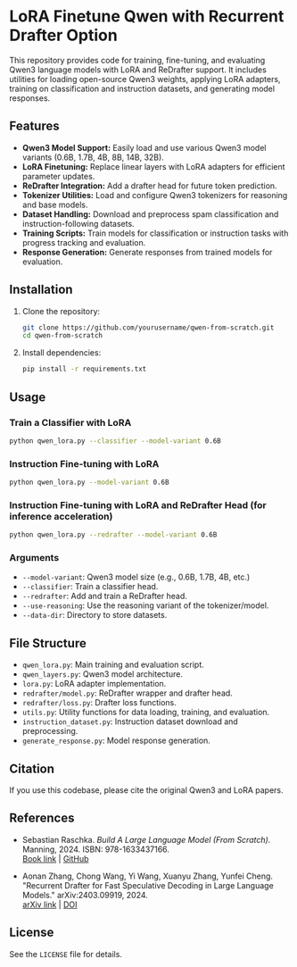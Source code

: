 # LoRA Finetune Qwen with Recurrent Drafter Option

This repository provides code for training, fine-tuning, and evaluating Qwen3 language models with LoRA and ReDrafter support. It includes utilities for loading open-source Qwen3 weights, applying LoRA adapters, training on classification and instruction datasets, and generating model responses.

## Features

- **Qwen3 Model Support:** Easily load and use various Qwen3 model variants (0.6B, 1.7B, 4B, 8B, 14B, 32B).
- **LoRA Finetuning:** Replace linear layers with LoRA adapters for efficient parameter updates.
- **ReDrafter Integration:** Add a drafter head for future token prediction.
- **Tokenizer Utilities:** Load and configure Qwen3 tokenizers for reasoning and base models.
- **Dataset Handling:** Download and preprocess spam classification and instruction-following datasets.
- **Training Scripts:** Train models for classification or instruction tasks with progress tracking and evaluation.
- **Response Generation:** Generate responses from trained models for evaluation.

## Installation

1. Clone the repository:
    ```bash
    git clone https://github.com/yourusername/qwen-from-scratch.git
    cd qwen-from-scratch
    ```

2. Install dependencies:
    ```bash
    pip install -r requirements.txt
    ```

## Usage

### Train a Classifier with LoRA

```bash
python qwen_lora.py --classifier --model-variant 0.6B
```

### Instruction Fine-tuning with LoRA

```bash
python qwen_lora.py --model-variant 0.6B
```

### Instruction Fine-tuning with LoRA and ReDrafter Head (for inference acceleration)

```bash
python qwen_lora.py --redrafter --model-variant 0.6B
```


### Arguments

- `--model-variant`: Qwen3 model size (e.g., 0.6B, 1.7B, 4B, etc.)
- `--classifier`: Train a classifier head.
- `--redrafter`: Add and train a ReDrafter head.
- `--use-reasoning`: Use the reasoning variant of the tokenizer/model.
- `--data-dir`: Directory to store datasets.

## File Structure

- `qwen_lora.py`: Main training and evaluation script.
- `qwen_layers.py`: Qwen3 model architecture.
- `lora.py`: LoRA adapter implementation.
- `redrafter/model.py`: ReDrafter wrapper and drafter head.
- `redrafter/loss.py`: Drafter loss functions.
- `utils.py`: Utility functions for data loading, training, and evaluation.
- `instruction_dataset.py`: Instruction dataset download and preprocessing.
- `generate_response.py`: Model response generation.

## Citation

If you use this codebase, please cite the original Qwen3 and LoRA papers.

## References

- Sebastian Raschka. *Build A Large Language Model (From Scratch)*. Manning, 2024. ISBN: 978-1633437166.  
  [Book link](https://www.manning.com/books/build-a-large-language-model-from-scratch) | [GitHub](https://github.com/rasbt/LLMs-from-scratch)

- Aonan Zhang, Chong Wang, Yi Wang, Xuanyu Zhang, Yunfei Cheng.  
  "Recurrent Drafter for Fast Speculative Decoding in Large Language Models." arXiv:2403.09919, 2024.  
  [arXiv link](https://arxiv.org/abs/2403.09919) | [DOI](https://doi.org/10.48550/arXiv.2403.09919)

## License

See the `LICENSE` file for details.
